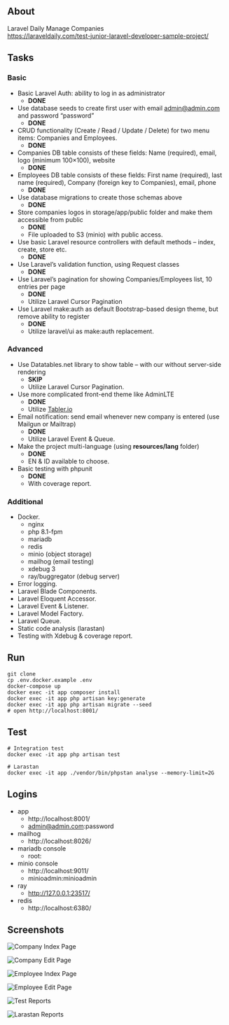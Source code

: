 ## About

Laravel Daily Manage Companies  
https://laraveldaily.com/test-junior-laravel-developer-sample-project/

## Tasks

### Basic

* Basic Laravel Auth: ability to log in as administrator
    * **DONE**
* Use database seeds to create first user with email admin@admin.com and password “password”
    * **DONE**
* CRUD functionality (Create / Read / Update / Delete) for two menu items: Companies and Employees.
    * **DONE**
* Companies DB table consists of these fields: Name (required), email, logo (minimum 100×100), website
    * **DONE**
* Employees DB table consists of these fields: First name (required), last name (required), Company (foreign key to
  Companies), email, phone
    * **DONE**
* Use database migrations to create those schemas above
    * **DONE**
* Store companies logos in storage/app/public folder and make them accessible from public
    * **DONE**
    * File uploaded to S3 (minio) with public access.
* Use basic Laravel resource controllers with default methods – index, create, store etc.
    * **DONE**
* Use Laravel’s validation function, using Request classes
    * **DONE**
* Use Laravel’s pagination for showing Companies/Employees list, 10 entries per page
    * **DONE**
    * Utilize Laravel Cursor Pagination
* Use Laravel make:auth as default Bootstrap-based design theme, but remove ability to register
    * **DONE**
    * Utilize laravel/ui as make:auth replacement.

### Advanced

* Use Datatables.net library to show table – with our without server-side rendering
    * **SKIP**
    * Utilize Laravel Cursor Pagination.
* Use more complicated front-end theme like AdminLTE
    * **DONE**
    * Utilize [Tabler.io](https://tabler.io/)
* Email notification: send email whenever new company is entered (use Mailgun or Mailtrap)
    * **DONE**
    * Utilize Laravel Event & Queue.
* Make the project multi-language (using **resources/lang** folder)
    * **DONE**
    * EN & ID available to choose.
* Basic testing with phpunit
    * **DONE**
    * With coverage report.

### Additional

* Docker.
    * nginx
    * php 8.1-fpm
    * mariadb
    * redis
    * minio (object storage)
    * mailhog (email testing)
    * xdebug 3
    * ray/buggregator (debug server)
* Error logging.
* Laravel Blade Components.
* Laravel Eloquent Accessor.
* Laravel Event & Listener.
* Laravel Model Factory.
* Laravel Queue.
* Static code analysis (larastan)
* Testing with Xdebug & coverage report.


## Run
```
git clone
cp .env.docker.example .env
docker-compose up
docker exec -it app composer install
docker exec -it app php artisan key:generate
docker exec -it app php artisan migrate --seed
# open http://localhost:8001/
```

## Test
```
# Integration test
docker exec -it app php artisan test

# Larastan 
docker exec -it app ./vendor/bin/phpstan analyse --memory-limit=2G
```

## Logins

* app
    * http://localhost:8001/
    * admin@admin.com:password
* mailhog
    * http://localhost:8026/
* mariadb console
    * root:
* minio console
    * http://localhost:9011/
    * minioadmin:minioadmin
* ray
    * http://127.0.0.1:23517/
* redis
    * http://localhost:6380/

## Screenshots
![Company Index Page](screenshots/page_company_index.png)

![Company Edit Page](screenshots/page_company_edit.png)

![Employee Index  Page](screenshots/page_employee_index.png)

![Employee Edit Page](screenshots/page_employee_edit.png)

![Test Reports](screenshots/test_reports.png)

![Larastan Reports](screenshots/larastan_reports.png)
